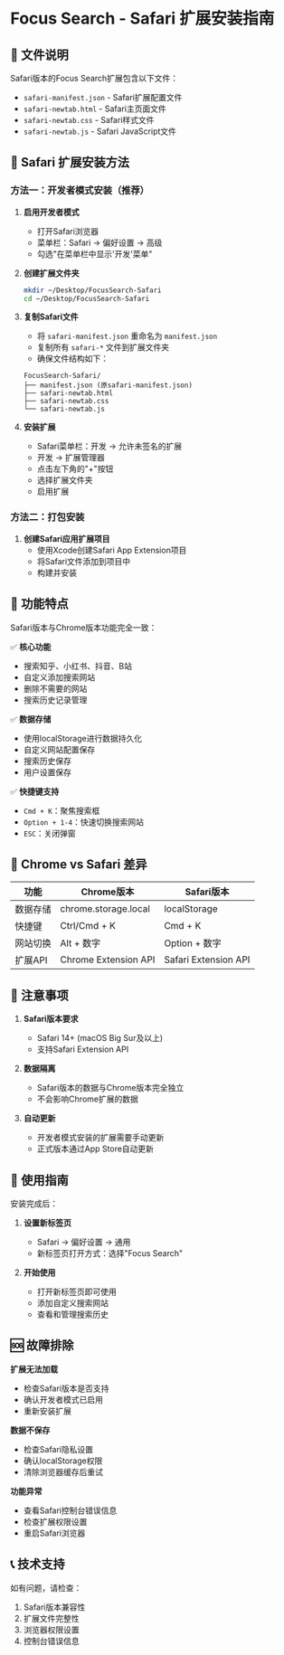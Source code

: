 # Focus Search - Safari 扩展安装指南

## 📁 文件说明

Safari版本的Focus Search扩展包含以下文件：

- `safari-manifest.json` - Safari扩展配置文件
- `safari-newtab.html` - Safari主页面文件
- `safari-newtab.css` - Safari样式文件
- `safari-newtab.js` - Safari JavaScript文件

## 🍎 Safari 扩展安装方法

### 方法一：开发者模式安装（推荐）

1. **启用开发者模式**
   - 打开Safari浏览器
   - 菜单栏：Safari → 偏好设置 → 高级
   - 勾选"在菜单栏中显示'开发'菜单"

2. **创建扩展文件夹**
   ```bash
   mkdir ~/Desktop/FocusSearch-Safari
   cd ~/Desktop/FocusSearch-Safari
   ```

3. **复制Safari文件**
   - 将 `safari-manifest.json` 重命名为 `manifest.json`
   - 复制所有 `safari-*` 文件到扩展文件夹
   - 确保文件结构如下：
   ```
   FocusSearch-Safari/
   ├── manifest.json (原safari-manifest.json)
   ├── safari-newtab.html
   ├── safari-newtab.css
   └── safari-newtab.js
   ```

4. **安装扩展**
   - Safari菜单栏：开发 → 允许未签名的扩展
   - 开发 → 扩展管理器
   - 点击左下角的"+"按钮
   - 选择扩展文件夹
   - 启用扩展

### 方法二：打包安装

1. **创建Safari应用扩展项目**
   - 使用Xcode创建Safari App Extension项目
   - 将Safari文件添加到项目中
   - 构建并安装

## 🔧 功能特点

Safari版本与Chrome版本功能完全一致：

✅ **核心功能**
- 搜索知乎、小红书、抖音、B站
- 自定义添加搜索网站
- 删除不需要的网站
- 搜索历史记录管理

✅ **数据存储**
- 使用localStorage进行数据持久化
- 自定义网站配置保存
- 搜索历史保存
- 用户设置保存

✅ **快捷键支持**
- `Cmd + K`：聚焦搜索框
- `Option + 1-4`：快速切换搜索网站
- `ESC`：关闭弹窗

## 🔄 Chrome vs Safari 差异

| 功能 | Chrome版本 | Safari版本 |
|------|-----------|-----------|
| 数据存储 | chrome.storage.local | localStorage |
| 快捷键 | Ctrl/Cmd + K | Cmd + K |
| 网站切换 | Alt + 数字 | Option + 数字 |
| 扩展API | Chrome Extension API | Safari Extension API |

## 📝 注意事项

1. **Safari版本要求**
   - Safari 14+ (macOS Big Sur及以上)
   - 支持Safari Extension API

2. **数据隔离**
   - Safari版本的数据与Chrome版本完全独立
   - 不会影响Chrome扩展的数据

3. **自动更新**
   - 开发者模式安装的扩展需要手动更新
   - 正式版本通过App Store自动更新

## 🚀 使用指南

安装完成后：

1. **设置新标签页**
   - Safari → 偏好设置 → 通用
   - 新标签页打开方式：选择"Focus Search"

2. **开始使用**
   - 打开新标签页即可使用
   - 添加自定义搜索网站
   - 查看和管理搜索历史

## 🆘 故障排除

**扩展无法加载**
- 检查Safari版本是否支持
- 确认开发者模式已启用
- 重新安装扩展

**数据不保存**
- 检查Safari隐私设置
- 确认localStorage权限
- 清除浏览器缓存后重试

**功能异常**
- 查看Safari控制台错误信息
- 检查扩展权限设置
- 重启Safari浏览器

## 📞 技术支持

如有问题，请检查：
1. Safari版本兼容性
2. 扩展文件完整性
3. 浏览器权限设置
4. 控制台错误信息